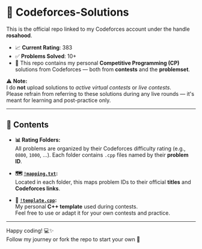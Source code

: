 # 🚀 Codeforces-Solutions

This is the official repo linked to my Codeforces account under the handle **rosahood**.

- 📈 **Current Rating**: 383  
- ✅ **Problems Solved**: 10+  
- 📂 This repo contains my personal **Competitive Programming (CP)** solutions from Codeforces — both from **contests** and the **problemset**.

⚠️ **Note:**  
I do **not** upload solutions to *active virtual contests* or *live contests*.  
Please refrain from referring to these solutions during any live rounds — it's meant for learning and post-practice only.

---

## 📁 Contents

- **📊 Rating Folders:**  
  All problems are organized by their Codeforces difficulty rating (e.g., `0800`, `1000`, ...). Each folder contains `.cpp` files named by their **problem ID**.

- **🗺️ [`!mapping.txt`](./0800/!mapping.txt):**  
  Located in each folder, this maps problem IDs to their official **titles** and **Codeforces links**.

- **🧰 [`!template.cpp`](./!template.cpp):**  
  My personal **C++ template** used during contests.  
  Feel free to use or adapt it for your own contests and practice.

---

Happy coding! 💻✨  
Follow my journey or fork the repo to start your own 🏁
